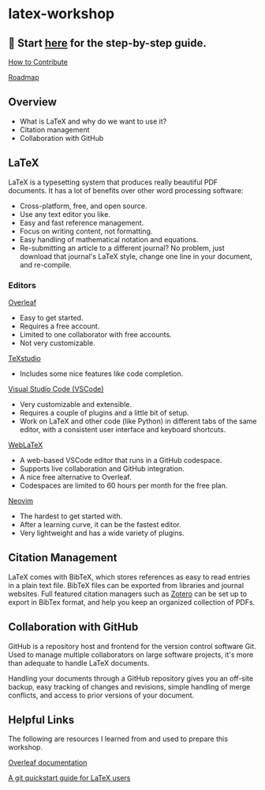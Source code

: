 # latex-workshop

## :rocket: Start [here](guide/introduction.md) for the step-by-step guide.

[How to Contribute](guide/contributing.md)

[Roadmap](roadmap.md)

## Overview

- What is LaTeX and why do we want to use it?
- Citation management
- Collaboration with GitHub

## LaTeX

LaTeX is a typesetting system that produces really beautiful PDF documents.
It has a lot of benefits over other word processing software:
- Cross-platform, free, and open source.
- Use any text editor you like.
- Easy and fast reference management.
- Focus on writing content, not formatting.
- Easy handling of mathematical notation and equations.
- Re-submitting an article to a different journal? No problem, just download that journal's LaTeX style, change one line in your document, and re-compile.

### Editors

[Overleaf](https://www.overleaf.com/)
- Easy to get started.
- Requires a free account.
- Limited to one collaborator with free accounts.
- Not very customizable.

[TeXstudio](https://www.texstudio.org/)
- Includes some nice features like code completion.

[Visual Studio Code (VSCode)](https://code.visualstudio.com/)
- Very customizable and extensible.
- Requires a couple of plugins and a little bit of setup.
- Work on LaTeX and other code (like Python) in different tabs of the same editor, with a consistent user interface and keyboard shortcuts.

[WebLaTeX](https://github.com/sanjib-sen/WebLaTex)
- A web-based VSCode editor that runs in a GitHub codespace.
- Supports live collaboration and GitHub integration.
- A nice free alternative to Overleaf.
- Codespaces are limited to 60 hours per month for the free plan.

[Neovim](https://neovim.io/)
- The hardest to get started with.
- After a learning curve, it can be the fastest editor.
- Very lightweight and has a wide variety of plugins.

## Citation Management

LaTeX comes with BibTeX, which stores references as easy to read entries in a plain text file.
BibTeX files can be exported from libraries and journal websites.
Full featured citation managers such as [Zotero](https://www.zotero.org/) can be set up to export in BibTex format, and help you keep an organized collection of PDFs.

## Collaboration with GitHub

GitHub is a repository host and frontend for the version control software Git. Used to manage multiple collaborators on large software projects, it's more than adequate to handle LaTeX documents.

Handling your documents through a GitHub repository gives you an off-site backup, easy tracking of changes and revisions, simple handling of merge conflicts, and access to prior versions of your document.

## Helpful Links

The following are resources I learned from and used to prepare this workshop.

[Overleaf documentation](https://www.overleaf.com/learn)

[A git quickstart guide for LaTeX users](https://www.math.cmu.edu/~gautam/sj/blog/20130929-git-quickstart.html)
